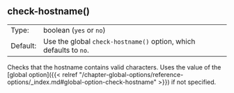 ---
---
<!-- DISCLAIMER: This file is based on the syslog-ng Open Source Edition documentation https://github.com/balabit/syslog-ng-ose-guides/commit/2f4a52ee61d1ea9ad27cb4f3168b95408fddfdf2 and is used under the terms of The syslog-ng Open Source Edition Documentation License. The file has been modified by Axoflow. -->

## check-hostname()

|          |                                                                                 |
| -------- | ------------------------------------------------------------------------------- |
| Type:    | boolean (`yes` or `no`)                                                         |
| Default: | Use the global `check-hostname()` option, which defaults to `no`. |

Checks that the hostname contains valid characters. Uses the value of the [global option]({{< relref "/chapter-global-options/reference-options/_index.md#global-option-check-hostname" >}}) if not specified.
